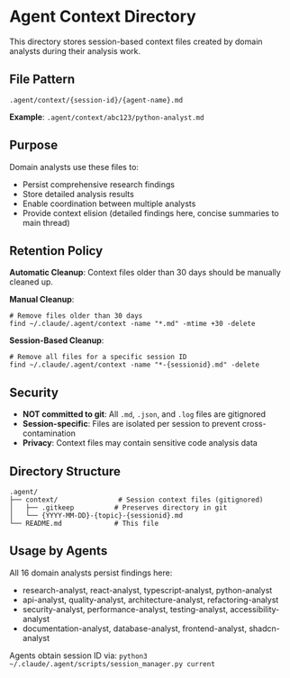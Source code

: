 # Agent Context Directory

This directory stores session-based context files created by domain analysts during their analysis work.

## File Pattern

```text
.agent/context/{session-id}/{agent-name}.md
```

**Example**: `.agent/context/abc123/python-analyst.md`

## Purpose

Domain analysts use these files to:

- Persist comprehensive research findings
- Store detailed analysis results
- Enable coordination between multiple analysts
- Provide context elision (detailed findings here, concise summaries to main thread)

## Retention Policy

**Automatic Cleanup**: Context files older than 30 days should be manually cleaned up.

**Manual Cleanup**:

```
# Remove files older than 30 days
find ~/.claude/.agent/context -name "*.md" -mtime +30 -delete
```

**Session-Based Cleanup**:

```
# Remove all files for a specific session ID
find ~/.claude/.agent/context -name "*-{sessionid}.md" -delete
```

## Security

- **NOT committed to git**: All `.md`, `.json`, and `.log` files are gitignored
- **Session-specific**: Files are isolated per session to prevent cross-contamination
- **Privacy**: Context files may contain sensitive code analysis data

## Directory Structure

```
.agent/
├── context/               # Session context files (gitignored)
│   ├── .gitkeep          # Preserves directory in git
│   └── {YYYY-MM-DD}-{topic}-{sessionid}.md
└── README.md             # This file
```

## Usage by Agents

All 16 domain analysts persist findings here:

- research-analyst, react-analyst, typescript-analyst, python-analyst
- api-analyst, quality-analyst, architecture-analyst, refactoring-analyst
- security-analyst, performance-analyst, testing-analyst, accessibility-analyst
- documentation-analyst, database-analyst, frontend-analyst, shadcn-analyst

Agents obtain session ID via: `python3 ~/.claude/.agent/scripts/session_manager.py current`
